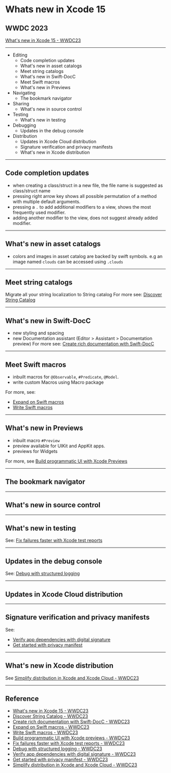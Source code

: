# Whats new in Xcode 15
## WWDC 2023
[What's new in Xcode 15 - WWDC23][What's new in Xcode 15]

---
- Editing
  - Code completion updates
  - What's new in asset catalogs
  - Meet string catalogs
  - What's new in Swift-DocC
  - Meet Swift macros
  - What's new in Previews
- Navigating
  - The bookmark navigator
- Sharing
  - What's new in source control
- Testing
  - What's new in testing
- Debugging
  - Updates in the debug console
- Distribution
  - Updates in Xcode Cloud distribution
  - Signature verification and privacy manifests
  - What's new in Xcode distribution

---

## Code completion updates

- when creating a class/struct in a new file, the file name is suggested as class/struct name
- pressing right arrow key shows all possible permutation of a method with multiple default arguments.
- pressing a `.` to add additional modifiers to a view, shows the most frequently used modifier.
- adding another modifier to the view, does not suggest already added modifier.

---

## What's new in asset catalogs

- colors and images in asset catalog are backed by swift symbols.
e.g an image named `clouds` can be accessed using `.clouds`

---

## Meet string catalogs

Migrate all your string localization to String catalog
For more see: [Discover String Catalog][Discover String catalog]

---

## What's new in Swift-DocC

- new styling and spacing
- new Documentation assistant (Editor > Assistant > Documentation preview)
For more see: [Create rich documentation with Swift-DocC][Create rich documentation with Swift-DocC]
---

## Meet Swift macros
- inbuilt macros for `@Observable`, `#Predicate`, `@Model`.
- write custom Macros using Macro package

For more, see:
- [Expand on Swift macros][Expand on Swift Macros]
- [Write Swift macros][Write Swift Macros]

---

## What's new in Previews
- inbuilt macro `#Preview`
- preview available for UIKit and AppKit apps.
- previews for Widgets

For more, see [Build programmatic UI with Xcode Previews][Build programmatic UI with Xcode previews]

---

## The bookmark navigator

---

## What's new in source control

---

## What's new in testing

See: [Fix failures faster with Xcode test reports][Fix failures faster with Xcode test reports]

---

## Updates in the debug console

See: [Debug with structured logging][Debug with structured logging]

---

## Updates in Xcode Cloud distribution

---

## Signature verification and privacy manifests

See: 
- [Verify app dependencies with digital signature][Verify app dependencies with digital signature]
- [Get started with privacy manifest][Get started with privacy manifest]

---

## What's new in Xcode distribution

See [Simplify distribution in Xcode and Xcode Cloud - WWDC23][Simplify distribution in Xcode and Xcode Cloud]

---

## Reference

- [What's new in Xcode 15 - WWDC23][What's new in Xcode 15]
- [Discover String Catalog - WWDC23][Discover String catalog]
- [Create rich documentation with Swift-DocC - WWDC23][Create rich documentation with Swift-DocC]
- [Expand on Swift macros - WWDC23][Expand on Swift Macros]
- [Write Swift macros - WWDC23][Write Swift Macros]
- [Build programmatic UI with Xcode previews - WWDC23][Build programmatic UI with Xcode previews]
- [Fix failures faster with Xcode test reports - WWDC23][Fix failures faster with Xcode test reports]
- [Debug with structured logging - WWDC23][Debug with structured logging]
- [Verify app dependencies with digital signature - WWDC23][Verify app dependencies with digital signature]
- [Get started with privacy manifest - WWDC23][Get started with privacy manifest]
- [Simplify distribution in Xcode and Xcode Cloud - WWDC23][Simplify distribution in Xcode and Xcode Cloud]


[What's new in Xcode 15]: https://developer.apple.com/videos/play/wwdc2023/10165/
[Discover String catalog]: https://developer.apple.com/videos/play/wwdc2023/10155
[Create rich documentation with Swift-DocC]: https://developer.apple.com/videos/play/wwdc2023/10244
[Expand on Swift Macros]: https://developer.apple.com/videos/play/wwdc2023/10167
[Write Swift Macros]: https://developer.apple.com/videos/play/wwdc2023/10166
[Build programmatic UI with Xcode previews]: https://developer.apple.com/videos/play/wwdc2023/10252
[Fix failures faster with Xcode test reports]: https://developer.apple.com/videos/play/wwdc2023/10175
[Debug with structured logging]: https://developer.apple.com/videos/play/wwdc2023/10226
[Verify app dependencies with digital signature]: https://developer.apple.com/videos/play/wwdc2023/10061
[Get started with privacy manifest]: https://developer.apple.com/videos/play/wwdc2023/10060
[Simplify distribution in Xcode and Xcode Cloud]: https://developer.apple.com/videos/play/wwdc2023/10224
